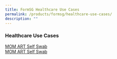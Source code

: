 ```yaml
---
title: FormSG Healthcare Use Cases
permalink: /products/formsg/healthcare-use-cases/
description: ""
---
```



### **Healthcare Use Cases**

[MOM ART Self Swab](https://cms.isomer.gov.sg/sites/ttsh-ogpshowcase/use-cases/formsg/mom-art-self-swab/)  
[MOM ART Self Swab](https://staging.d2p0smzkoz0iqs.amplifyapp.com/use-cases/formsg/mom-art-self-swab/)
